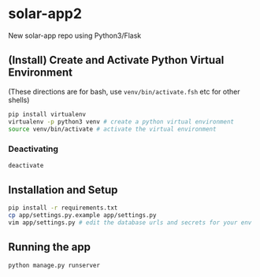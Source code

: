 # solar-app2
New solar-app repo using Python3/Flask

## (Install) Create and Activate Python Virtual Environment

(These directions are for bash, use `venv/bin/activate.fsh` etc for
other shells)

```bash
pip install virtualenv
virtualenv -p python3 venv # create a python virtual environment
source venv/bin/activate # activate the virtual environment
```

### Deactivating
```bash
deactivate
```

## Installation and Setup

```bash
pip install -r requirements.txt
cp app/settings.py.example app/settings.py
vim app/settings.py # edit the database urls and secrets for your env
```

## Running the app

```bash
python manage.py runserver
```


